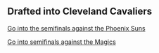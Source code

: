 ## Drafted into Cleveland Cavaliers

[Go into the semifinals against the Phoenix Suns](match-results-against-the-phoenix-suns.md)

[Go into semifinals against the Magics](../step-2/match-results-against-orlando-magic.md)
